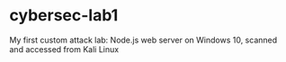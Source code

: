 # cybersec-lab1
My first custom attack lab: Node.js web server on Windows 10, scanned and accessed from Kali Linux
